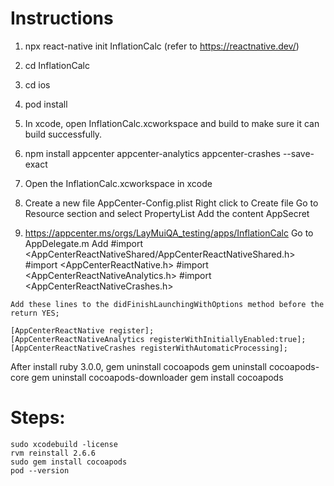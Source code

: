 # Instructions
1. npx react-native init InflationCalc (refer to https://reactnative.dev/)
2. cd InflationCalc
3. cd ios
4. pod install
5. In xcode, open InflationCalc.xcworkspace and build to make sure it can build successfully.

6. npm install appcenter appcenter-analytics appcenter-crashes --save-exact
7. Open the InflationCalc.xcworkspace in xcode
8. Create a new file AppCenter-Config.plist 
    Right click to Create file Go to Resource section and select PropertyList
    Add the content
    <dict>
    <key>AppSecret</App>
    <string><Copy and paste from AppCenter Copy Secret of the app></Copy></string>
  </dict>

  9. https://appcenter.ms/orgs/LayMuiQA_testing/apps/InflationCalc
  Go to AppDelegate.m
  Add 
    #import <AppCenterReactNativeShared/AppCenterReactNativeShared.h>
    #import <AppCenterReactNative.h>
    #import <AppCenterReactNativeAnalytics.h>
    #import <AppCenterReactNativeCrashes.h>

    Add these lines to the didFinishLaunchingWithOptions method before the 
    return YES;

    [AppCenterReactNative register];
    [AppCenterReactNativeAnalytics registerWithInitiallyEnabled:true];
    [AppCenterReactNativeCrashes registerWithAutomaticProcessing];


After install ruby 3.0.0, 
gem uninstall cocoapods
gem uninstall cocoapods-core
gem uninstall cocoapods-downloader
gem install cocoapods


# Steps: 
```
sudo xcodebuild -license
rvm reinstall 2.6.6
sudo gem install cocoapods
pod --version
```

  
  